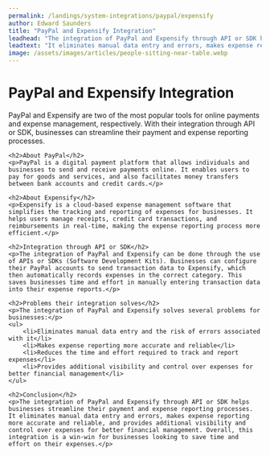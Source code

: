 ```yaml
---
permalink: /landings/system-integrations/paypal/expensify
author: Edward Saunders
title: "PayPal and Expensify Integration"
leadhead: "The integration of PayPal and Expensify through API or SDK helps businesses streamline their payment and expense reporting processes"
leadtext: "It eliminates manual data entry and errors, makes expense reporting more accurate and reliable, and provides additional visibility and control over expenses for better financial management. Overall, this integration is a win-win for businesses looking to save time and effort on their expenses."
image: /assets/images/articles/people-sitting-near-table.webp
---
```

<div class="arttext">	<h1>PayPal and Expensify Integration</h1>
	<p>PayPal and Expensify are two of the most popular tools for online payments and expense management, respectively. With their integration through API or SDK, businesses can streamline their payment and expense reporting processes.</p>
	
	<h2>About PayPal</h2>
	<p>PayPal is a digital payment platform that allows individuals and businesses to send and receive payments online. It enables users to pay for goods and services, and also facilitates money transfers between bank accounts and credit cards.</p>
	
	<h2>About Expensify</h2>
	<p>Expensify is a cloud-based expense management software that simplifies the tracking and reporting of expenses for businesses. It helps users manage receipts, credit card transactions, and reimbursements in real-time, making the expense reporting process more efficient.</p>
	
	<h2>Integration through API or SDK</h2>
	<p>The integration of PayPal and Expensify can be done through the use of APIs or SDKs (Software Development Kits). Businesses can configure their PayPal accounts to send transaction data to Expensify, which then automatically records expenses in the correct category. This saves businesses time and effort in manually entering transaction data into their expense reports.</p>
	
	<h2>Problems their integration solves</h2>
	<p>The integration of PayPal and Expensify solves several problems for businesses:</p>
	<ul>
		<li>Eliminates manual data entry and the risk of errors associated with it</li>
		<li>Makes expense reporting more accurate and reliable</li>
		<li>Reduces the time and effort required to track and report expenses</li>
		<li>Provides additional visibility and control over expenses for better financial management</li>
	</ul>
	
	<h2>Conclusion</h2>
	<p>The integration of PayPal and Expensify through API or SDK helps businesses streamline their payment and expense reporting processes. It eliminates manual data entry and errors, makes expense reporting more accurate and reliable, and provides additional visibility and control over expenses for better financial management. Overall, this integration is a win-win for businesses looking to save time and effort on their expenses.</p>
</div>